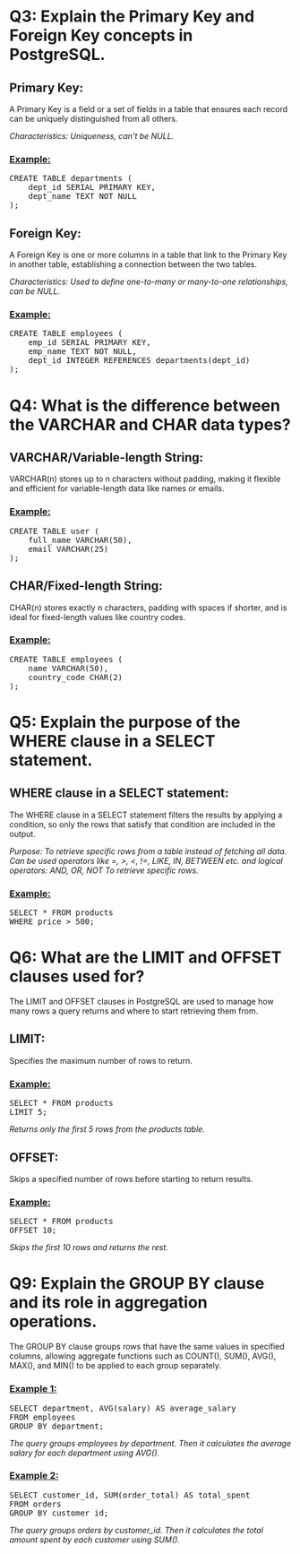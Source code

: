 # **Q3: Explain the Primary Key and Foreign Key concepts in PostgreSQL.**
## **Primary Key:**
A Primary Key is a field or a set of fields in a table that ensures each record can be uniquely distinguished from all others.

*Characteristics: Uniqueness, can't be NULL.*

### <ins>Example:</ins>
<pre>CREATE TABLE departments (
    dept_id SERIAL PRIMARY KEY,
    dept_name TEXT NOT NULL
);</pre> 

## **Foreign Key:**
A Foreign Key is one or more columns in a table that link to the Primary Key in another table, establishing a connection between the two tables.

*Characteristics: Used to define one-to-many or many-to-one relationships, can be NULL.*

### <ins>Example:</ins>
<pre>CREATE TABLE employees (
    emp_id SERIAL PRIMARY KEY,
    emp_name TEXT NOT NULL,
    dept_id INTEGER REFERENCES departments(dept_id)
);</pre>

# **Q4: What is the difference between the VARCHAR and CHAR data types?**
## **VARCHAR/Variable-length String:**
VARCHAR(n) stores up to n characters without padding, making it flexible and efficient for variable-length data like names or emails.

### <ins>Example:</ins>
<pre>CREATE TABLE user (
    full_name VARCHAR(50),
    email VARCHAR(25)
);</pre> 

## **CHAR/Fixed-length String:**
CHAR(n) stores exactly n characters, padding with spaces if shorter, and is ideal for fixed-length values like country codes.

### <ins>Example:</ins>
<pre>CREATE TABLE employees (
    name VARCHAR(50),
    country_code CHAR(2)
);</pre>

# **Q5: Explain the purpose of the WHERE clause in a SELECT statement.**
## **WHERE clause in a SELECT statement:**
The WHERE clause in a SELECT statement filters the results by applying a condition, so only the rows that satisfy that condition are included in the output.

*Purpose: To retrieve specific rows from a table instead of fetching all data. Can be used operators like =, >, <, !=, LIKE, IN, BETWEEN etc. and logical operators: AND, OR, NOT To retrieve specific rows.*

### <ins>Example:</ins>
<pre>SELECT * FROM products
WHERE price > 500;</pre> 

# **Q6: What are the LIMIT and OFFSET clauses used for?**
The LIMIT and OFFSET clauses in PostgreSQL are used to manage how many rows a query returns and where to start retrieving them from.

## **LIMIT:**
Specifies the maximum number of rows to return.

### <ins>Example:</ins>
<pre>SELECT * FROM products
LIMIT 5;</pre> 

*Returns only the first 5 rows from the products table.*

## **OFFSET:**
Skips a specified number of rows before starting to return results.

### <ins>Example:</ins>
<pre>SELECT * FROM products
OFFSET 10;</pre> 

*Skips the first 10 rows and returns the rest.*

# **Q9: Explain the GROUP BY clause and its role in aggregation operations.**
The GROUP BY clause groups rows that have the same values in specified columns, allowing aggregate functions such as COUNT(), SUM(), AVG(), MAX(), and MIN() to be applied to each group separately.

### <ins>Example 1:</ins>
<pre>SELECT department, AVG(salary) AS average_salary
FROM employees
GROUP BY department;</pre> 

*The query groups employees by department. Then it calculates the average salary for each department using AVG().*

### <ins>Example 2:</ins>
<pre>SELECT customer_id, SUM(order_total) AS total_spent
FROM orders
GROUP BY customer_id;</pre> 

*The query groups orders by customer_id. Then it calculates the total amount spent by each customer using SUM().*




